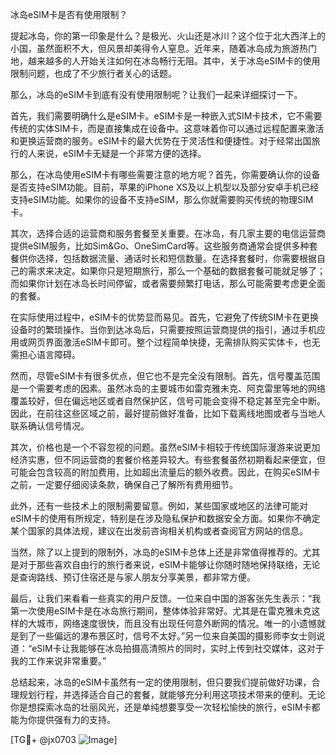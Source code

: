 冰岛eSIM卡是否有使用限制？

提起冰岛，你的第一印象是什么？是极光、火山还是冰川？这个位于北大西洋上的小国，虽然面积不大，但风景却美得令人窒息。近年来，随着冰岛成为旅游热门地，越来越多的人开始关注如何在冰岛畅行无阻。其中，关于冰岛eSIM卡的使用限制问题，也成了不少旅行者关心的话题。

那么，冰岛的eSIM卡到底有没有使用限制呢？让我们一起来详细探讨一下。

首先，我们需要明确什么是eSIM卡。eSIM卡是一种嵌入式SIM卡技术，它不需要传统的实体SIM卡，而是直接集成在设备中。这意味着你可以通过远程配置来激活和更换运营商的服务。eSIM卡的最大优势在于灵活性和便捷性。对于经常出国旅行的人来说，eSIM卡无疑是一个非常方便的选择。

那么，在冰岛使用eSIM卡有哪些需要注意的地方呢？首先，你需要确认你的设备是否支持eSIM功能。目前，苹果的iPhone XS及以上机型以及部分安卓手机已经支持eSIM功能。如果你的设备不支持eSIM，那么你就需要购买传统的物理SIM卡。

其次，选择合适的运营商和服务套餐至关重要。在冰岛，有几家主要的电信运营商提供eSIM服务，比如Sim&Go、OneSimCard等。这些服务商通常会提供多种套餐供你选择，包括数据流量、通话时长和短信数量。在选择套餐时，你需要根据自己的需求来决定。如果你只是短期旅行，那么一个基础的数据套餐可能就足够了；而如果你计划在冰岛长时间停留，或者需要频繁打电话，那么可能需要考虑更全面的套餐。

在实际使用过程中，eSIM卡的优势显而易见。首先，它避免了传统SIM卡在更换设备时的繁琐操作。当你到达冰岛后，只需要按照运营商提供的指引，通过手机应用或网页界面激活eSIM卡即可。整个过程简单快捷，无需排队购买实体卡，也无需担心语言障碍。

然而，尽管eSIM卡有很多优点，但它也不是完全没有限制。首先，信号覆盖范围是一个需要考虑的因素。虽然冰岛的主要城市如雷克雅未克、阿克雷里等地的网络覆盖较好，但在偏远地区或者自然保护区，信号可能会变得不稳定甚至完全中断。因此，在前往这些区域之前，最好提前做好准备，比如下载离线地图或者与当地人联系确认信号情况。

其次，价格也是一个不容忽视的问题。虽然eSIM卡相较于传统国际漫游来说更加经济实惠，但不同运营商的套餐价格差异较大。有些套餐虽然初期看起来便宜，但可能会包含较高的附加费用，比如超出流量后的额外收费。因此，在购买eSIM卡之前，一定要仔细阅读条款，确保自己了解所有费用细节。

此外，还有一些技术上的限制需要留意。例如，某些国家或地区的法律可能对eSIM卡的使用有所规定，特别是在涉及隐私保护和数据安全方面。如果你不确定某个国家的具体法规，建议在出发前咨询相关机构或者查阅官方网站的信息。

当然，除了以上提到的限制外，冰岛的eSIM卡总体上还是非常值得推荐的。尤其是对于那些喜欢自由行的旅行者来说，eSIM卡能够让你随时随地保持联络，无论是查询路线、预订住宿还是与家人朋友分享美景，都非常方便。

最后，让我们来看看一些真实的用户反馈。一位来自中国的游客张先生表示：“我第一次使用eSIM卡是在冰岛旅行期间，整体体验非常好。尤其是在雷克雅未克这样的大城市，网络速度很快，而且没有出现任何意外断网的情况。唯一的小遗憾就是到了一些偏远的瀑布景区时，信号不太好。”另一位来自美国的摄影师李女士则说道：“eSIM卡让我能够在冰岛拍摄高清照片的同时，实时上传到社交媒体，这对于我的工作来说非常重要。”

总结起来，冰岛的eSIM卡虽然有一定的使用限制，但只要我们提前做好功课，合理规划行程，并选择适合自己的套餐，就能够充分利用这项技术带来的便利。无论你是想探索冰岛的壮丽风光，还是单纯想要享受一次轻松愉快的旅行，eSIM卡都能为你提供强有力的支持。

[TG💪+ @jx0703 ![Image](https://github.com/user-attachments/assets/dbca1d08-cadb-493c-b0ec-ad6f7a83f270)]